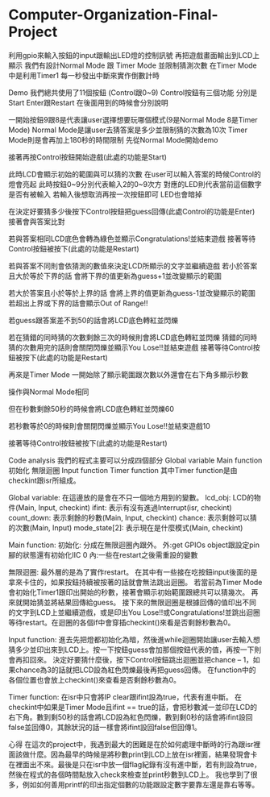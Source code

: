 # Computer-Organization-Final-Project

利用gpio來輸入按鈕的input跟輸出LED燈的控制訊號 再把遊戲畫面輸出到LCD上顯示 我們有設計Normal Mode 跟 Timer Mode 並限制猜測次數
在Timer Mode中是利用Timer1 每一秒發出中斷來實作倒數計時



Demo
我們總共使用了11個按鈕 (Control跟0~9)
Control按鈕有三個功能 分別是Start Enter跟Restart 在後面用到的時候會分別說明

一開始按鈕9跟8是代表讓user選擇想要玩哪個模式(9是Normal Mode  8是Timer Mode) 
Normal Mode是讓user去猜答案是多少並限制猜的次數為10次
Timer Mode則是會再加上180秒的時間限制
先從Normal Mode開始demo


接著再按Control按鈕開始遊戲(此處的功能是Start)

此時LCD會顯示初始的範圍與可以猜的次數
在user可以輸入答案的時候Control的燈會亮起 此時按鈕0~9分別代表輸入2的0~9次方 對應的LED則代表當前這個數字是否有被輸入 
若輸入後想取消再按一次按鈕即可 LED也會暗掉

在決定好要猜多少後按下Control按鈕把guess回傳(此處Control的功能是Enter)
接著會與答案比對 

若與答案相同LCD底色會轉為綠色並顯示Congratulations!並結束遊戲
接著等待Control按鈕被按下(此處的功能是Restart)

若與答案不同則會依猜測的數值來決定LCD所顯示的文字並繼續遊戲
若小於答案且大於等於下界的話 會將下界的值更新為guess+1並改變顯示的範圍


若大於答案且小於等於上界的話 會將上界的值更新為guess-1並改變顯示的範圍
若超出上界或下界的話會顯示Out of Range!!

若guess跟答案差不到50的話會將LCD底色轉紅並閃爍

若在猜錯的同時猜的次數剩餘三次的時候則會將LCD底色轉紅並閃爍
猜錯的同時猜的次數用完的話則會關閉閃爍並顯示You Lose!!並結束遊戲
接著等待Control按鈕被按下(此處的功能是Restart)


再來是Timer Mode
一開始除了顯示範圍跟次數以外還會在右下角多顯示秒數

操作與Normal Mode相同

但在秒數剩餘50秒的時候會將LCD底色轉紅並閃爍60

若秒數等於0的時候則會關閉閃爍並顯示You Lose!!並結束遊戲10

接著等待Control按鈕被按下(此處的功能是Restart)


Code analysis
我們的程式主要可以分成四個部分 
Global variable
Main function
	初始化 無限迴圈
Input function
Timer function
其中Timer function是由checkint跟isr所組成。

Global variable:
在這邊放的是會在不只一個地方用到的變數。
lcd_obj: LCD的物件(Main, Input, checkint)
ifint: 表示有沒有進過Interrupt(isr, checkint)
count_down: 表示剩餘的秒數(Main, Input, checkint)
chance: 表示剩餘可以猜的次數(Main, Input)
mode_state[2]: 表示現在是什麼模式(Main, checkint)

Main function:
初始化:
分成在無限迴圈內跟外。
外:get GPIOs object跟設定pin腳的狀態還有初始化IIC 0
內:一些在restart之後需重設的變數

無限迴圈:
最外層的是為了實作restart。
在其中有一些接在吃按鈕input後面的是拿來卡住的，如果按鈕持續被按著的話就會無法跳出迴圈。
若當前為Timer Mode會初始化Timer1跟印出開始的秒數，接著會顯示初始範圍跟總共可以猜幾次。
再來就開始猜並將結果回傳給guess。
接下來的無限迴圈是根據回傳的值印出不同的文字到LCD上並繼續遊戲，或是印出You Lose!!或Congratulations!並跳出迴圈等待restart。在迴圈的各個if中會穿插checkint()來看是否剩餘秒數為0。

Input function:
進去先把燈都初始化為暗，然後進while迴圈開始讓user去輸入想猜多少並印出來到LCD上。按一下按鈕guess會加那個按鈕代表的值，再按一下則會再扣回來。
決定好要猜什麼後，按下Control按鈕跳出迴圈並把chance – 1，如果chance為3的話就把LCD設為紅色閃爍最後再把guess回傳。
在function中的各個位置也會放上checkint()來查看是否剩餘秒數為0。

Timer function:
在isr中只會將IP clear跟ifint設為true，代表有進中斷。
在checkint中如果是Timer Mode且ifint == true的話，會把秒數減一並印在LCD的右下角。數到剩50秒的話會將LCD設為紅色閃爍，數到剩0秒的話會將ifint設回false並回傳0，其餘狀況的話一樣會將ifint設回false但回傳1。

心得
在這次的project中，我遇到最大的困難是在於如何處理中斷時的行為跟isr裡面該做什麼。因為最早的時候是將秒數print到LCD上放在isr裡面，結果發現會卡在裡面出不來。最後是只在isr中放一個flag紀錄有沒有進中斷，若有則設為true，然後在程式的各個時間點放入check來檢查並print秒數到LCD上。
我也學到了很多，例如如何善用printf的印出指定個數的功能跟設定數字要靠左還是靠右等等。
